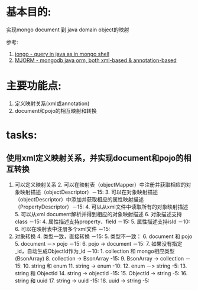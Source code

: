 # 基本目的: 
实现mongo document 到 java domain object的映射

参考: 
1. [jongo - query in java as in mongo shell](https://github.com/bguerout/jongo)
2. [MJORM - mongodb java orm, both xml-based & annotation-based](https://code.google.com/archive/p/mongo-java-orm/)

# 主要功能点:
1. 定义映射关系(xml或annotation)
2. document和pojo的相互映射和转换

# tasks:
## 使用xml定义映射关系，并实现document和pojo的相互转换
1. 可以定义映射关系
	2. 可以在映射表（objectMapper）中注册并获取相应的对象映射描述（objectDescriptor）－15:
	3. 可以在对象映射描述（objectDescriptor）中添加并获取相应的属性映射描述（PropertyDescriptor）－15:
	4. 可以从xml文件中读取所有的对象映射描述
		5. 可以从xml document解析并得到相应的对象映射描述
			6. 对象描述支持class －15:
			4. 属性描述支持property、field －15:
			5. 属性描述支持isId －10:
		6. 可以在映射表中注册多个xml文件 －15:
3. 对象转换
	4. 类型一致，直接转换 －15:
	5. 类型不一致：
		6. document 和 pojo
			5. document －> pojo －15:
			6. pojo -> document －15:
				7. 如果没有指定_id，自动生成ObjectId作为_id －10:
		1. collection 和 mongo相应类型(BsonArray)
			8. collection -> BsonArray -15:
			9. BsonArray -> collection －15:
		10. string 和 enum
			11. string -> enum -10:
			12. enum －> string -5:
		13. string 和 ObjectId
			14. string -> objectId -15:
			15. ObjectId -> string -5:
		16. string 和 uuid
			17. string -> uuid -15:
			18. uuid -> string -5: